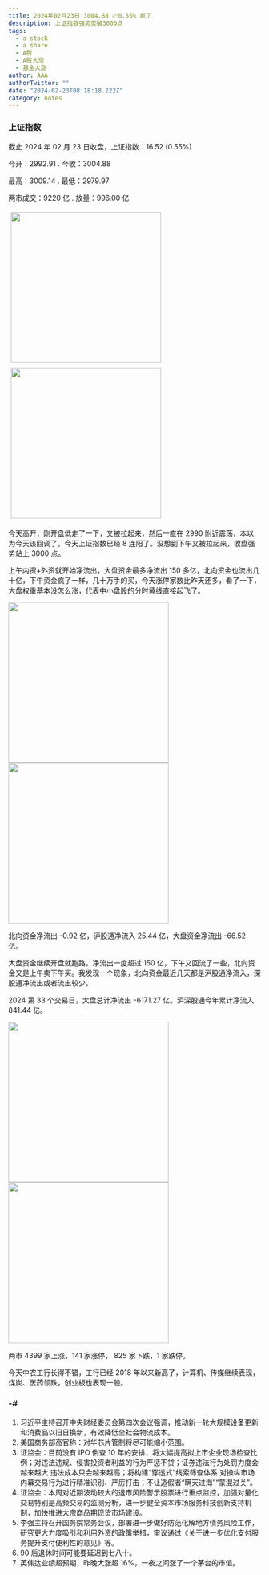 ```yaml
---
title: 2024年02月23日 3004.88 📈0.55% 疯了
description: 上证指数强势突破3000点
tags:
  - a stock
  - a share
  - A股
  - A股大涨
  - 基金大涨
author: AAA
authorTwitter: ""
date: "2024-02-23T08:18:18.222Z"
category: notes
---
```


### 上证指数

截止 2024 年 02 月 23 日收盘，上证指数：<span class="font-semibold text-r-5">16.52 (0.55%)</span>

今开：<span class="font-semibold text-r-5">2992.91 </span> . 今收：<span class="font-semibold text-r-6">3004.88 </span>

最高：<span class="font-semibold text-r-6">3009.14 </span> . 最低：<span class="font-semibold text-g-5">2979.97 </span>

两市成交：<span class="font-semibold">9220 亿</span> . 放量：<span class="font-semibold text-r-6">996.00 亿</span>

<img src="/images/uploads/2024-02/20240223-zs-sh.png" style="width: 300px;display:inline-block;margin: 5px">
<img src="/images/uploads/2024-02/20240223-zs-sh-rk.png" style="width: 300px;display:inline-block;margin: 5px">

今天高开，刚开盘低走了一下，又被拉起来，然后一直在 2990 附近震荡，本以为今天该回调了，今天上证指数已经 8 连阳了。没想到下午又被拉起来，收盘强势站上 3000 点。

上午内资+外资就开始净流出，大盘资金最多净流出 150 多亿，北向资金也流出几十亿，下午资金疯了一样，几十万手的买，今天涨停家数比昨天还多，看了一下，大盘权重基本没怎么涨，代表中小盘股的分时黄线直接起飞了。

<img src="/images/uploads/2024-02/20240223-zs-global.png" width="320">
<img src="/images/uploads/2024-02/20240223-zs-bs.png" width="320">

北向资金净流出 <span class="font-semibold text-g-5">-0.92 亿</span>，沪股通净流入 <span class="font-semibold text-r-5">25.44 亿</span>，大盘资金净流出 <span class="font-semibold text-g-5">-66.52 亿</span>。

大盘资金继续开盘就跑路，净流出一度超过 150 亿，下午又回流了一些，北向资金又是上午卖下午买。我发现一个现象，北向资金最近几天都是沪股通净流入，深股通净流出或者流出较少。

2024 第 33 个交易日，大盘总计净流出 <span class="font-semibold text-g-8">-6171.27 亿</span>。沪深股通今年累计净流入 <span class="font-semibold text-r-6">841.44 </span> 亿。

<img src="/images/uploads/2024-02/20240223-zs-as.png" width="320">
<img src="/images/uploads/2024-02/20240223-zs-zdtj.png" width="320">

两市 <span class="font-semibold text-r-6">4399</span> 家上涨，141 家涨停， <span class="text-g-7">825</span> 家下跌，1 家跌停。

今天中农工行长得不错，工行已经 2018 年以来新高了，计算机、传媒继续表现，煤炭、医药领跌，创业板也表现一般。

### -#

1. 习近平主持召开中央财经委员会第四次会议强调，推动新一轮大规模设备更新和消费品以旧日换新，有效降低全社会物流成本。
2. 美国商务部高官称：对华芯片管制将尽可能缩小范围。
3. 证监会：目前没有 IPO 倒查 10 年的安排，将大幅提高拟上市企业现场检查比例；对违法违规、侵害投资者利益的行为严惩不贷；证券违法行为处罚力度会越来越大 违法成本只会越来越高；将构建“穿透式”线索筛查体系 对操纵市场内幕交易行为进行精准识别、严厉打击；不让造假者“瞒天过海”“蒙混过关”。
4. 证监会：本周对近期波动较大的退市风险警示股票进行重点监控，加强对量化交易特别是高频交易的监测分析，进一步健全资本市场服务科技创新支持机制，加快推进大宗商品期现货市场建设。
5. 李强主持召开国务院常务会议，部署进一步做好防范化解地方债务风险工作，研究更大力度吸引和利用外资的政策举措，审议通过《关于进一步优化支付服务提升支付便利性的意见》等。
6. 90 后退休时间可能要延迟到七八十。
7. 英伟达业绩超预期，昨晚大涨超 16%，一夜之间涨了一个茅台的市值。
